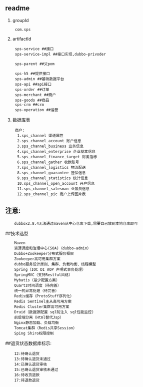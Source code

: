 ## readme
1. groupId
	
		com.sps

2. artifactId
		
		sps-service ##接口
		sps-service-impl ##接口实现,dubbo-privoder
		
		sps-parent ##父pom
		
		sps-h5 ##提供接口
		sps-admin ##基础数据平台
		sps-api ##api接口
		sps-order ##订单
		sps-merchant ##商户
		sps-goods ##商品
		sps-crm ##crm
		sps-operation ##运营
		
		
3. 数据库表
		
		商户:
		 1.sps_channel 渠道属性
		 2.sps_channel_account 账户信息
		 3.sps_channel_business 业务信息
		 4.sps_channel_enterprise 企业基本信息
		 5.sps_channel_finance_target 财务指标
		 6.sps_channel_gather 收款账号
		 7.sps_channel_logistics 物流配送
		 8.sps_channel_guarantee 担保信息
		 9.sps_channel_statistics 统计信息
		 10.sps_channel_open_account 开户信息
		 11.sps_channel_salesman 业务员信息
		 12.sps_channel_pic 商户上传图片表
		 


## 注意:
		
		dubbox2.8.4无法通过maven从中心仓库下载,需要自己放到本地仓库即可
	
##技术选型

		Maven
		资源调度和治理中心(SOA)（dubbo-admin）
		Dubbo+Zookeeper分布式服务框架
		Zookeeper高可用集群方案
		dubbo服务设计原则、集群、负载均衡、线程模型
		Spring（IOC DI AOP 声明式事务处理）
		SpringMVC（支持Restful风格）
		Mybatis（最少配置方案）
		Quartz时间调度（待完善）
		统一的异常处理（待完善）
		Redis缓存（ProtoStuff序列化）
		Redis Sentinel主从高可用方案
		Redis Cluster集群高可用方案
		Druid（数据源配置 sql防注入 sql性能监控)
		前后端分离（Html替代Jsp）
		Nginx静态加载、负载均衡
		Tomcat集群（Redis共享Session）
		Sping Shiro权限控制
		
##退货状态数据库标示:

		12:待确认退货
		13:待确认退货未通过
		14:已确认退货审核
		15:已确认退货审核未通过
		16:待收货退款
		17:待退款退货